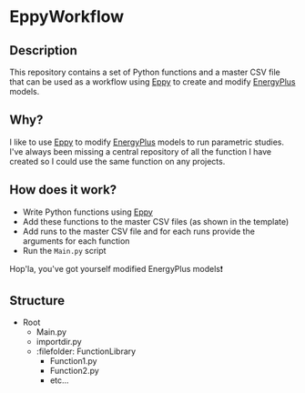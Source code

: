# EppyWorkflow

## Description
This repository contains a set of Python functions and a master CSV file that can be used as a workflow using [Eppy](https://github.com/santoshphilip/eppy) to create and modify [EnergyPlus](https://github.com/NREL/EnergyPlus) models.

## Why?
I like to use [Eppy](https://github.com/santoshphilip/eppy) to modify [EnergyPlus](https://github.com/NREL/EnergyPlus) models to run parametric studies. I've always been missing a central repository of all the function I have created so I could use the same function on any projects.

## How does it work?
+ Write Python functions using [Eppy](https://github.com/santoshphilip/eppy) 
+ Add these functions to the master CSV files (as shown in the template)
+ Add runs to the master CSV file and for each runs provide the arguments for each function
+ Run the `Main.py` script

Hop'la, you've got yourself modified EnergyPlus models:exclamation:

## Structure

* Root
  * Main.py
  * importdir.py
  * :filefolder: FunctionLibrary
    * Function1.py
    * Function2.py
    * etc...